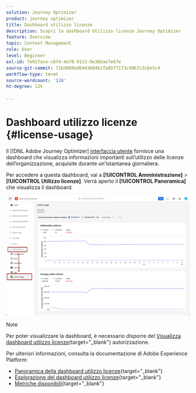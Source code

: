 ```yaml
---
solution: Journey Optimizer
product: journey optimizer
title: Dashboard utilizzo licenze
description: Scopri la dashboard Utilizzo licenze Journey Optimizer
feature: Overview
topic: Content Management
role: User
level: Beginner
exl-id: 7e91face-c8f4-4e70-9123-9e36bae7e67e
source-git-commit: 72bd00dedb943604b2fa85f7173cd967c3cbe5c4
workflow-type: tm+mt
source-wordcount: '118'
ht-degree: 12%

---
```


# Dashboard utilizzo licenze {#license-usage}

Il [!DNL Adobe Journey Optimizer] [interfaccia utente](../start/user-interface.md) fornisce una dashboard che visualizza informazioni importanti sull’utilizzo delle licenze dell’organizzazione, acquisite durante un’istantanea giornaliera.

Per accedere a questa dashboard, vai a **[!UICONTROL Amministrazione]** > **[!UICONTROL Utilizzo licenze]**. Verrà aperto il **[!UICONTROL Panoramica]** che visualizza il dashboard.

![](assets/license-usage-dashboard.png)

>[!NOTE]
>
>Per poter visualizzare la dashboard, è necessario disporre del [Visualizza dashboard utilizzo licenze](https://experienceleague.adobe.com/docs/experience-platform/dashboards/permissions.html#available-permissions){target="_blank"} autorizzazione.

Per ulteriori informazioni, consulta la documentazione di Adobe Experience Platform:

* [Panoramica della dashboard utilizzo licenze](https://experienceleague.adobe.com/docs/experience-platform/dashboards/guides/license-usage.html?lang=it){target="_blank"}
* [Esplorazione del dashboard utilizzo licenze](https://experienceleague.adobe.com/docs/experience-platform/dashboards/guides/license-usage.html#exploring-the-license-usage-dashboard){target="_blank"}
* [Metriche disponibili](https://experienceleague.adobe.com/docs/experience-platform/dashboards/guides/license-usage.html?lang=it#available-metrics){target="_blank"}

